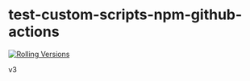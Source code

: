 # test-custom-scripts-npm-github-actions

[![Rolling Versions](https://img.shields.io/badge/Rolling%20Versions-Enabled-brightgreen)](https://staging.rollingversions.com/RollingVersions/test-custom-scripts-npm-github-actions)

v3
